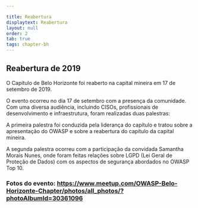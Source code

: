 ```yaml
---

title: Reabertura
displaytext: Reabertura
layout: null
order: 2
tab: true
tags: chapter-bh
---
```


## Reabertura de 2019

O Capítulo de Belo Horizonte foi reaberto na capital mineira em 17 de setembro de 2019.

O evento ocorreu no dia 17 de setembro com a presença da comunidade. Com uma diversa audiência, incluindo CISOs, profissionais de desenvolvimento e infraestrutura, foram realizadas duas palestras:

A primeira palestra foi conduzida pela liderança do capítulo e tratou sobre a apresentação do OWASP e sobre a reabertura do capítulo da capital mineira.

A segunda palestra ocorreu com a participação da convidada Samantha Morais Nunes, onde foram feitas relações sobre LGPD (Lei Geral de Proteção de Dados) com os aspectos de segurança abordados no OWASP Top 10.

### Fotos do evento: <https://www.meetup.com/OWASP-Belo-Horizonte-Chapter/photos/all_photos/?photoAlbumId=30361096>

